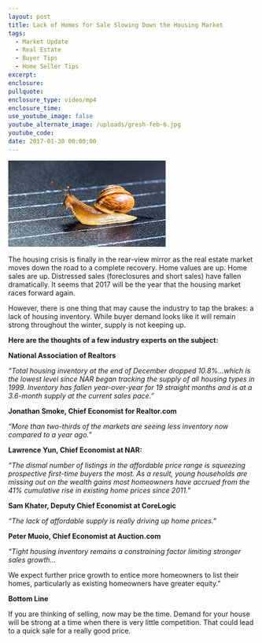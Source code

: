 ```yaml
---
layout: post
title: Lack of Homes for Sale Slowing Down the Housing Market
tags:
  - Market Update
  - Real Estate
  - Buyer Tips
  - Home Seller Tips
excerpt:
enclosure:
pullquote:
enclosure_type: video/mp4
enclosure_time:
use_youtube_image: false
youtube_alternate_image: /uploads/gresh-feb-6.jpg
youtube_code:
date: 2017-01-30 00:00:00
---
```



![](/uploads/versions/gresh-feb-6---x----320-175x---.jpg)

The housing crisis is finally in the rear-view mirror as the real estate market moves down the road to a complete recovery. Home values are up. Home sales are up. Distressed sales (foreclosures and short sales) have fallen dramatically. It seems that 2017 will be the year that the housing market races forward again.

However, there is one thing that may cause the industry to tap the brakes: a lack of housing inventory. While buyer demand looks like it will remain strong throughout the winter, supply is not keeping up.

**Here are the thoughts of a few industry experts on the subject:**

**National Association of Realtors**

*“Total housing inventory at the end of December dropped 10.8%…which is the lowest level since NAR began tracking the supply of all housing types in 1999. Inventory has fallen year-over-year for 19 straight months and is at a 3.6-month supply at the current sales pace.”*

**Jonathan Smoke, Chief Economist for Realtor.com**

*“More than two-thirds of the markets are seeing less inventory now compared to a year ago.”*

**Lawrence Yun, Chief Economist at NAR:**

*“The dismal number of listings in the affordable price range is squeezing prospective first-time buyers the most. As a result, young households are missing out on the wealth gains most homeowners have accrued from the 41% cumulative rise in existing home prices since 2011.”*

**Sam Khater, Deputy Chief Economist at CoreLogic**

*“The lack of affordable supply is really driving up home prices.”*

**Peter Muoio, Chief Economist at Auction.com**

*“Tight housing inventory remains a constraining factor limiting stronger sales growth…*

We expect further price growth to entice more homeowners to list their homes, particularly as existing homeowners have greater equity.”

**Bottom Line**

If you are thinking of selling, now may be the time. Demand for your house will be strong at a time when there is very little competition. That could lead to a quick sale for a really good price.